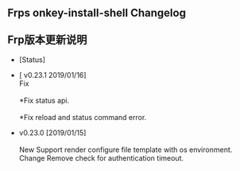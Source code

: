 Frps onkey-install-shell Changelog<br>  
Frp版本更新说明
---------------------------------------
 * [Status]
 * [ v0.23.1 2019/01/16]  
  Fix<br>  
  *Fix status api.<br>  
  *Fix reload and status command error.

* v0.23.0 [2019/01/15]<br>  
    New
    Support render configure file template with os environment.
    Change
    Remove check for authentication timeout.
